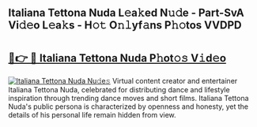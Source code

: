 ## Italiana Tettona Nuda L𝚎a𝚔ed N𝚞𝚍e - Part-SvA Vi𝚍𝚎o L𝚎a𝚔s - H𝚘𝚝 O𝚗𝚕yf𝚊ns P𝚑𝚘tos VVDPD

# <h2><a href="http://kf19q23.oniu.top/?m=Italiana+Tettona+Nuda">🔗👉 🔴 Italiana Tettona Nuda P𝚑ot𝚘𝚜 V𝚒d𝚎o</a></h2>

[![Italiana Tettona Nuda Nu𝚍e𝚜](https://i.imgur.com/0qMVB7G.gif)](http://kf19q23.oniu.top/?m=Italiana+Tettona+Nuda)
Virtual content creator and entertainer Italiana Tettona Nuda, celebrated for distributing dance and lifestyle inspiration through trending dance moves and short films. Italiana Tettona Nuda's public persona is characterized by openness and honesty, yet the details of his personal life remain hidden from view.  

